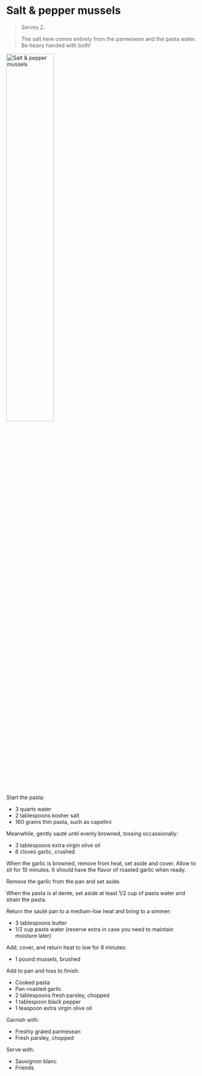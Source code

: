 Salt & pepper mussels
=====================

> Serves 2.

> The salt here comes entirely from the parmesean and the pasta water. Be heavy handed with both!

<img src="https://pbs.twimg.com/media/Cinwya_VAAAZUR0.jpg:large" alt="Salt & pepper mussels" width="50%" />

Start the pasta:

- 3 quarts water
- 2 tablespoons kosher salt
- 160 grams thin pasta, such as capellini

Meanwhile, gently sauté until evenly browned, tossing occassionally:

- 3 tablespoons extra virgin olive oil
- 6 cloves garlic, crushed

When the garlic is browned, remove from heat, set aside and cover. Allow to sit for 10 minutes. It should have the flavor of roasted garlic when ready.

Remove the garlic from the pan and set aside.

When the pasta is al dente, set aside at least 1/2 cup of pasta water and strain the pasta.

Return the sauté pan to a medium-low heat and bring to a simmer:

- 3 tablespoons butter
- 1/2 cup pasta water (reserve extra in case you need to maintain moisture later)

Add, cover, and return heat to low for 8 minutes:

- 1 pound mussels, brushed

Add to pan and toss to finish:

- Cooked pasta
- Pan-roasted garlic
- 2 tablespoons fresh parsley, chopped
- 1 tablespoon black pepper
- 1 teaspoon extra virgin olive oil

Garnish with:

- Freshly grated parmesean
- Fresh parsley, chopped

Serve with:

- Sauvignon blanc
- Friends
